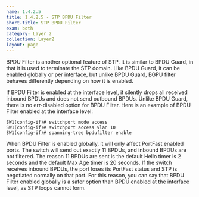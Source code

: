 ```yaml
---
name: 1.4.2.5
title: 1.4.2.5 - STP BPDU Filter
short-title: STP BPDU Filter
exam: both
category: Layer 2
collection: Layer2
layout: page
---
```

BPDU Filter is another optional feature of STP. It is similar to BPDU Guard, in that it is used to terminate the STP domain. Like BPDU Guard, it can be enabled globally or per interface, but unlike BPDU Guard, BGPU filter behaves differently depending on how it is enabled.

If BPDU Filter is enabled at the interface level, it silently drops all received inbound BPDUs and does not send outbound BPDUs. Unlike BPDU Guard, there is no err-disabled option for BPDU Filter. Here is an example of BPDU Filter enabled at the interface level:
```
SW1(config-if)# switchport mode access
SW1(config-if)# switchport access vlan 10
SW1(config-if)# spanning-tree bpdufilter enable
```

When BPDU Filter is enabled globally, it will only affect PortFast enabled ports. The switch will send out exactly 11 BPDUs, and inbound BPDUs are not filtered. The reason 11 BPDUs are sent is the default Hello timer is 2 seconds and the default Max Age timer is 20 seconds. If the switch receives inbound BPDUs, the port loses its PortFast status and STP is negotiated normally on that port. For this reason, you can say that BPDU Filter enabled globally is a safer option than BPDU enabled at the interface level, as STP loops cannot form.